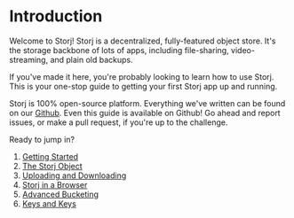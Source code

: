 # Introduction

Welcome to Storj! Storj is a decentralized, fully-featured object store. It's
the storage backbone of lots of apps, including file-sharing, video-streaming,
and plain old backups.

If you've made it here, you're probably looking to learn how
to use Storj. This is your one-stop guide to getting your first Storj app up
and running.

Storj is 100% open-source platform. Everything we've written can be found on
our [Github](https://github.com/storj). Even this guide is available on Github!
Go ahead and report issues, or make a pull request, if you're up to the
challenge.

Ready to jump in?

1. [Getting Started](01-getting-started.md)
2. [The Storj Object](02-storj-object.md)
3. [Uploading and Downloading](03-upload-download.md)
4. [Storj in a Browser](04-browser.md)
5. [Advanced Bucketing](05-bucket-ops.md)
6. [Keys and Keys](06-keys.md)
